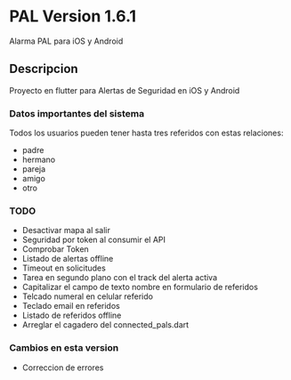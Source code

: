 # PAL Version 1.6.1

Alarma PAL para iOS y Android

## Descripcion
Proyecto en flutter para Alertas de Seguridad en iOS y Android

### Datos importantes del sistema 
Todos los usuarios pueden tener hasta tres referidos con estas relaciones:
- padre
- hermano
- pareja
- amigo
- otro

### TODO
- Desactivar mapa al salir
- Seguridad por token al consumir el API
- Comprobar Token
- Listado de alertas offline
- Timeout en solicitudes
- Tarea en segundo plano con el track del alerta activa
- Capitalizar el campo de texto nombre en formulario de referidos
- Telcado numeral en celular referido
- Teclado email en referidos
- Listado de referidos offline
- Arreglar el cagadero del connected_pals.dart

### Cambios en esta version

- Correccion de errores